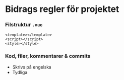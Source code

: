 # Bidrags regler för projektet

### Filstruktur `.vue`

```vue
<template></template>
<script></script>
<style></style>
```

### Kod, filer, kommentarer & commits

-   Skrivs på engelska
-   Tydliga
